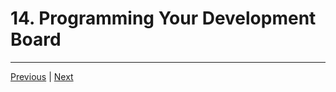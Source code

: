 # 14. Programming Your Development Board

---

[Previous](./13_Generating-the-FPGA-Configuration-File.md) | [Next](./15_Documentation-Navigator.md)